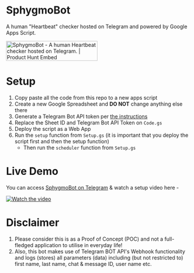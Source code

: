 # SphygmoBot
A human "Heartbeat" checker hosted on Telegram and powered by Google Apps Script.

<a href="https://www.producthunt.com/posts/sphygmobot?utm_source=badge-featured&utm_medium=badge&utm_souce=badge-sphygmobot" target="_blank"><img src="https://api.producthunt.com/widgets/embed-image/v1/featured.svg?post_id=172472&theme=dark" alt="SphygmoBot - A human Heartbeat checker hosted on Telegram. | Product Hunt Embed" style="width: 250px; height: 54px;" width="250px" height="54px" /></a>

# Setup
1. Copy paste all the code from this repo to a new apps script
2. Create a new Google Spreadsheet and **DO NOT** change anything else there
3. Generate a Telegram Bot API token per [the instructions](https://core.telegram.org/bots#3-how-do-i-create-a-bot)
4. Replace the Sheet ID and Telegram Bot API Token on `Code.gs`
5. Deploy the script as a Web App
6. Run the `setup` function from `Setup.gs` (it is important that you deploy the script first and then the setup function)
   - Then run the `scheduler` function from `Setup.gs`

# Live Demo
You can access [SphygmoBot on Telegram](https://t.me/SphygmoBot) & watch a setup video here -

[![Watch the video](https://img.youtube.com/vi/UAYKd4kpOzM/maxresdefault.jpg)](https://youtu.be/UAYKd4kpOzM)

# Disclaimer
1. Please consider this is as a Proof of Concept (POC) and not a full-fledged application to utilise in everyday life!
2. Also, this bot makes use of Telegram BOT API's Webhook functionality and logs (stores) all parameters (data) including (but not restricted to) first name, last name, chat & message ID, user name etc.

